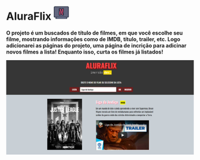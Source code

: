 # AluraFlix <img height="40px" src="./assets/img/netflix.png">

**O projeto é um buscados de título de filmes, em que você escolhe seu filme, mostrando informações como de IMDB, título, trailer, etc. Logo adicionarei as páginas do projeto, uma página de incrição para adicinar novos filmes a lista! Enquanto isso, curta os filmes já listados!**

<img src="./assets/img/AluraFlix.png">
